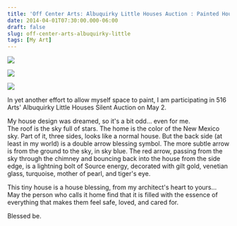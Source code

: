 ```yaml
---
title: 'Off Center Arts: Albuquirky Little Houses Auction : Painted House'
date: 2014-04-01T07:30:00.000-06:00
draft: false
slug: off-center-arts-albuquirky-little
tags: [My Art]
---
```


  

![](/images/blog/legacy/IMG_1983+(Small).JPG)

  

![](/images/blog/legacy/IMG_1986+(Small).JPG)

  

![](/images/blog/legacy/IMG_1988+(Small).JPG)

  
  
  
  
In yet another effort to allow myself space to paint, I am participating in 516 Arts' Albuquirky Little Houses Silent Auction on May 2.  
  
  
My house design was dreamed, so it's a bit odd... even for me.  
The roof is the sky full of stars. The home is the color of the New Mexico sky. Part of it, three sides, looks like a normal house. But the back side (at least in my world) is a double arrow blessing symbol. The more subtle arrow is from the ground to the sky, in sky blue. The red arrow, passing from the sky through the chimney and bouncing back into the house from the side edge, is a lightning bolt of Source energy, decorated with gilt gold, venetian glass, turquoise, mother of pearl, and tiger's eye.  
  
This tiny house is a house blessing, from my architect's heart to yours...  
May the person who calls it home find that it is filled with the essence of everything that makes them feel safe, loved, and cared for.  
  
Blessed be.